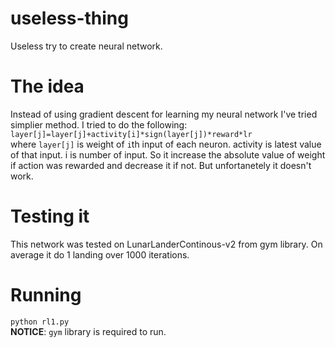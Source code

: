 # useless-thing
Useless try to create neural network.


# The idea
Instead of using gradient descent for learning my neural network I've tried simplier method. I tried to do the following:<br>
` layer[j]=layer[j]+activity[i]*sign(layer[j])*reward*lr ` <br>
where ` layer[j] ` is weight of `i`th input of each neuron. activity is latest value of that input. i is number of input. So it increase the absolute value of weight if action was rewarded and decrease it if not. But unfortanetely it doesn't work.

# Testing it
This network was tested on LunarLanderContinous-v2 from gym library. On average it do 1 landing over 1000 iterations.

# Running 
` python rl1.py ` <br>
**NOTICE**: ` gym ` library is required to run. 
